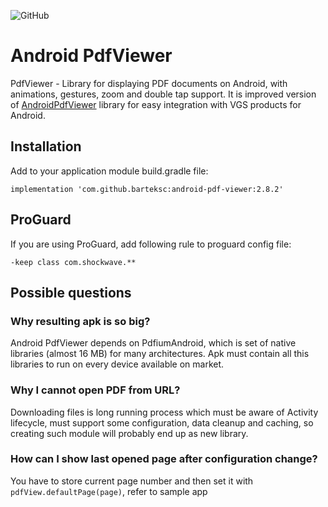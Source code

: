 ![GitHub](https://img.shields.io/github/license/heartexlabs/label-studio?logo=heartex) 

# Android PdfViewer
PdfViewer - Library for displaying PDF documents on Android, with animations, gestures, zoom and double tap support. It is improved version of [AndroidPdfViewer](https://github.com/barteksc/AndroidPdfViewer) library for easy integration with VGS products for Android.

## Installation
Add to your application module build.gradle file:

`implementation 'com.github.barteksc:android-pdf-viewer:2.8.2'`

## ProGuard
If you are using ProGuard, add following rule to proguard config file:

```proguard
-keep class com.shockwave.**
```

## Possible questions
### Why resulting apk is so big?
Android PdfViewer depends on PdfiumAndroid, which is set of native libraries (almost 16 MB) for many architectures.
Apk must contain all this libraries to run on every device available on market. 

### Why I cannot open PDF from URL?
Downloading files is long running process which must be aware of Activity lifecycle, must support some configuration, 
data cleanup and caching, so creating such module will probably end up as new library.

### How can I show last opened page after configuration change?
You have to store current page number and then set it with `pdfView.defaultPage(page)`, refer to sample app
